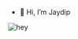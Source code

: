 - 👋 Hi, I’m Jaydip
  
![hey](https://github.com/user-attachments/assets/cc74c51d-2fa0-4963-ba33-fce52285b7d9)
